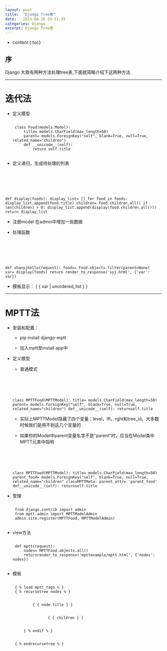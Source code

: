 ```yaml
---
layout: post
title:  "Django Tree表"
date:   2015-08-16 19:51:39
categories: Django
excerpt: Django Tree表
---
```


* content
{:toc}


## 序

Django 大致有两种方法处理tree表,下面就简略介绍下这两种方法

---

# 迭代法

 * 定义模型
     <pre><code>
    class Food(models.Model):
        title= models.CharField(max_length=50)
        parent= models.ForeignKey("self", blank=True, null=True, related_name="children")
        def __unicode__(self):
            return self.title
    </code></pre>

 * 定义递归，生成待处理的列表
      <pre><code>
def display(foods):
    display_list= []
    for food in foods:
        display_list.append(food.title)
        children= food.children.all()
        if len(children) > 0:
            display_list.append(display(food.children.all()))
    return display_list
        </code></pre>

 * 注册model 在admin中增加一些数据

 * 处理函数
      <pre><code>
def shanyjhello(request):
    foods= Food.objects.filter(parent=None)
    var= display(foods)
    return render_to_response('syj.html', {'var': var})
        </code></pre>

 * 模板显示：
{ { var \| unordered_list } }

---

# MPTT法

 * 安装和配置：

   * pip install django-mptt

   * 加入mptt至install app中

 * 定义模型

   * 普通模式
     <pre><code>
    class MPTTFood(MPTTModel):
        title= models.CharField(max_length=50)
        parent= models.ForeignKey("self", blank=True, null=True, related_name="children")
        def__unicode__(self):
            returnself.title
    </code></pre>

   * 实际上MPTTModel隐藏了四个变量：level，lft，rght和tree_id。大多数时候我们是用不到这几个变量的

   * 如果你的Model中parent变量名字不是"parent"时，应当在Model类中MPTT元类中指明
      <pre><code>
    class MPTTFood(MPTTModel):
        title= models.CharField(max_length=50)
        parent_food= models.ForeignKey("self", blank=True, null=True, related_name="children"
        classMPTTMeta:
            parent_attr= 'parent_food'
        def__unicode__(self):
            returnself.title
    </code></pre>

 * 管理
    <pre><code>
    from django.contrib import admin
    from mptt.admin import MPTTModelAdmin
    admin.site.register(MPTTFood, MPTTModelAdmin)
    </code></pre>

 * view方法
    <pre><code>
    def mptt(request):
        nodes= MPTTFood.objects.all()
        returnrender_to_response('mpttexample/mptt.html', {'nodes': nodes})
    </code></pre>

 * 模板
     <pre><code>
    { % load mptt_tags % }
    { % recursetree nodes % }
    <li>
            { { node.title } }
            <ul>
                { { children } }
            </ul>
        { % endif % }
    </li>
    { % endrecursetree % }
    </code></pre>
